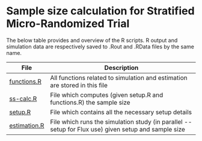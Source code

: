 # Sample size calculation for Stratified Micro-Randomized Trial

The below table provides and overview of the R scripts. 
R output and simulation data are respectively saved to .Rout and .RData files by the same name.

File | Description
---- | ----
[functions.R](functions.R) | All functions related to simulation and estimation are stored in this file
[ss-calc.R](ss-calc.R) | File which computes (given setup.R and functions.R) the sample size
[setup.R](setup.R) | File which contains all the necessary setup details
[estimation.R](estimation.R) | File which runs the simulation study (in parallel -- setup for Flux use) given setup and sample size
